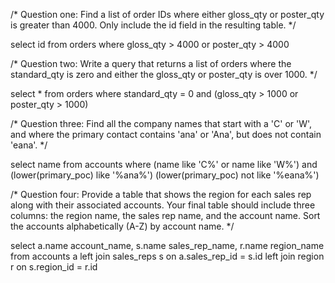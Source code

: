 /*
Question one:
Find a list of order IDs where either gloss_qty or
poster_qty is greater than 4000. 
Only include the id field in the resulting table. 
*/

select 
	id
from orders
where 
	gloss_qty > 4000
	or poster_qty > 4000


/* 
Question two:
Write a query that returns a list of orders where the standard_qty is zero 
and either the gloss_qty or poster_qty is over 1000. 
*/

select 
	*
from orders
where 
	standard_qty = 0 and
	(gloss_qty > 1000 or poster_qty > 1000)


/*
Question three:
Find all the company names that start with a 'C' or 'W', and 
where the primary contact contains 'ana' or 'Ana', 
but does not contain 'eana'. 
*/

select 
	name
from accounts
where
	(name like 'C%' or name like 'W%') 
	and (lower(primary_poc) like '%ana%') 
	(lower(primary_poc) not like '%eana%')


/* 
Question four:
Provide a table that shows the region for each sales rep along with their associated accounts. 
Your final table should include three columns:
the region name, the sales rep name, and the account name. 
Sort the accounts alphabetically (A-Z) by account name.
*/

select 
	a.name account_name,
	s.name sales_rep_name,
	r.name region_name
from accounts a
left join sales_reps s
	on a.sales_rep_id = s.id
left join region r
	on s.region_id = r.id








